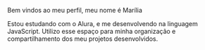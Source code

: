 Bem vindos ao meu perfil,
meu nome é Marília 

Estou estudando com o Alura,
e me desenvolvendo na linguagem JavaScript.
Utilizo esse espaço para minha organização e compartilhamento dos meu projetos desenvolvidos.
